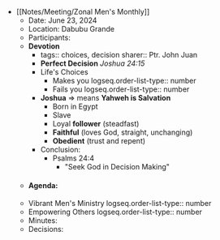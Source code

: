 - [[Notes/Meeting/Zonal Men's Monthly]]
	- Date: June 23, 2024
	- Location: Dabubu Grande
	- Participants:
	- **Devotion**
		- tags:: choices, decision
		  sharer:: Ptr. John Juan
		- **Perfect Decision** *Joshua 24:15*
		- Life's Choices
			- Makes you
			  logseq.order-list-type:: number
			- Fails you
			  logseq.order-list-type:: number
		- **Joshua** => means **Yahweh is Salvation**
			- Born in Egypt
			- Slave
			- Loyal **follower** (steadfast)
			- **Faithful** (loves God, straight, unchanging)
			- **Obedient** (trust and repent)
		- Conclusion:
			- Psalms 24:4
				- "Seek God in Decision Making"
	- #### Agenda:
	- Vibrant Men's Ministry
	  logseq.order-list-type:: number
	- Empowering Others
	  logseq.order-list-type:: number
	- Minutes:
	- Decisions: